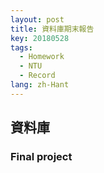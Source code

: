 ```yaml
---
layout: post
title: 資料庫期末報告
key: 20180528
tags:
  - Homework
  - NTU
  - Record
lang: zh-Hant
---
```


## 資料庫
### Final project
<!--more-->

